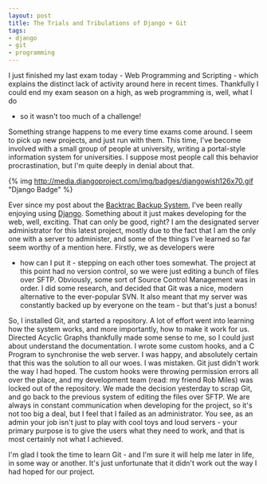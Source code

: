```yaml
--- 
layout: post
title: The Trials and Tribulations of Django + Git
tags: 
- django
- git
- programming
---
```


I just finished my last exam today - Web Programming and Scripting - which
explains the distinct lack of activity around here in recent times. Thankfully
I could end my exam season on a high, as web programming is, well, what I do
- so it wasn't too much of a challenge!

Something strange happens to me every time exams come around. I seem to pick up
new projects, and just run with them. This time, I've become involved with
a small group of people at university, writing a portal-style information
system for universities. I suppose most people call this behavior
procrastination, but I'm quite deeply in denial about that.

{% img http://media.djangoproject.com/img/badges/djangowish126x70.gif "Django Badge" %}

Ever since my post about the [Backtrac Backup System][backtrac-post], I've been
really enjoying using [Django][django]. Something about it just makes
developing for the web, well, exciting. That can only be good, right? I am the
designated server administrator for this latest project, mostly due to the fact
that I am the only one with a server to administer, and some of the things I've
learned so far seem worthy of a mention here. Firstly, we as developers were
- how can I put it - stepping on each other toes somewhat. The project at this
point had no version control, so we were just editing a bunch of files over
SFTP. Obviously, some sort of Source Control Management was in order. I did
some research, and decided that Git was a nice, modern alternative to the
ever-popular SVN. It also meant that my server was constantly backed up by
everyone on the team - but that's just a bonus!

So, I installed Git, and started a repository. A lot of effort went into
learning how the system works, and more importantly, how to make it work for
us.  Directed Acyclic Graphs thankfully made some sense to me, so I could just
about understand the documentation. I wrote some custom hooks, and a C Program
to synchronise the web server. I was happy, and absolutely certain that this
was the solution to all our woes. I was mistaken. Git just didn't work the way
I had hoped. The custom hooks were throwing permission errors all over the
place, and my development team (read: my friend Rob Miles) was locked out of
the repository. We made the decision yesterday to scrap Git, and go back to the
previous system of editing the files over SFTP. We are always in constant
communication when developing for the project, so it's not too big a deal, but
I feel that I failed as an administrator. You see, as an admin your job isn't
just to play with cool toys and loud servers - your primary purpose is to give
the users what they need to work, and that is most certainly not what
I achieved.

I'm glad I took the time to learn Git - and I'm sure it will help me later in
life, in some way or another. It's just unfortunate that it didn't work out the
way I had hoped for our project.

[backtrac-post]: http://www.robgolding.com/index.php/2009/03/06/my-latest-project-backtrac-backup-system/
[django]: http://www.djangoproject.com/
